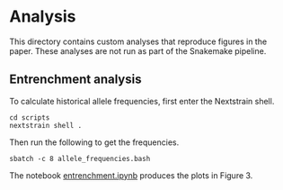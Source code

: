 # Analysis

This directory contains custom analyses that reproduce figures in the paper. These analyses are not run as part of the Snakemake pipeline.

## Entrenchment analysis
To calculate historical allele frequencies, first enter the Nextstrain shell.
```
cd scripts
nextstrain shell .
```

Then run the following to get the frequencies.
```
sbatch -c 8 allele_frequencies.bash
```

The notebook [entrenchment.ipynb](entrenchment.ipynb) produces the plots in Figure 3.